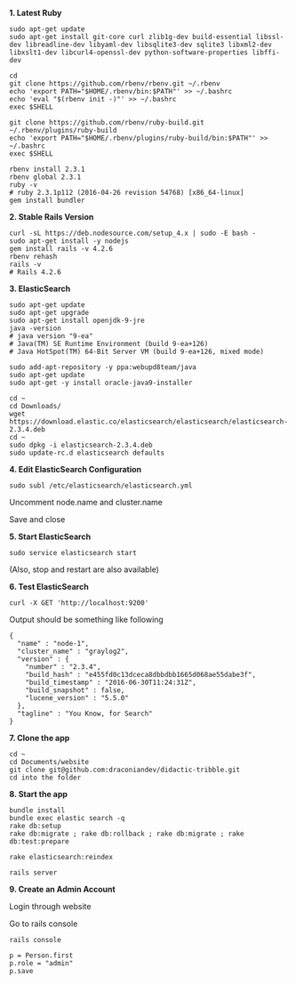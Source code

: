 **1. Latest Ruby**

```
sudo apt-get update
sudo apt-get install git-core curl zlib1g-dev build-essential libssl-dev libreadline-dev libyaml-dev libsqlite3-dev sqlite3 libxml2-dev libxslt1-dev libcurl4-openssl-dev python-software-properties libffi-dev

cd
git clone https://github.com/rbenv/rbenv.git ~/.rbenv
echo 'export PATH="$HOME/.rbenv/bin:$PATH"' >> ~/.bashrc
echo 'eval "$(rbenv init -)"' >> ~/.bashrc
exec $SHELL

git clone https://github.com/rbenv/ruby-build.git ~/.rbenv/plugins/ruby-build
echo 'export PATH="$HOME/.rbenv/plugins/ruby-build/bin:$PATH"' >> ~/.bashrc
exec $SHELL

rbenv install 2.3.1
rbenv global 2.3.1
ruby -v
# ruby 2.3.1p112 (2016-04-26 revision 54768) [x86_64-linux]
gem install bundler
```

**2. Stable Rails Version**
```
curl -sL https://deb.nodesource.com/setup_4.x | sudo -E bash -
sudo apt-get install -y nodejs
gem install rails -v 4.2.6
rbenv rehash
rails -v
# Rails 4.2.6
```

**3. ElasticSearch**
```
sudo apt-get update
sudo apt-get upgrade
sudo apt-get install openjdk-9-jre
java -version
# java version "9-ea"
# Java(TM) SE Runtime Environment (build 9-ea+126)
# Java HotSpot(TM) 64-Bit Server VM (build 9-ea+126, mixed mode)

sudo add-apt-repository -y ppa:webupd8team/java
sudo apt-get update
sudo apt-get -y install oracle-java9-installer

cd ~
cd Downloads/
wget https://download.elastic.co/elasticsearch/elasticsearch/elasticsearch-2.3.4.deb
cd ~
sudo dpkg -i elasticsearch-2.3.4.deb
sudo update-rc.d elasticsearch defaults
```

**4. Edit ElasticSearch Configuration**
```
sudo subl /etc/elasticsearch/elasticsearch.yml
```
Uncomment node.name and cluster.name

Save and close

**5. Start ElasticSearch**
```
sudo service elasticsearch start
```
(Also, stop and restart are also available)

**6. Test ElasticSearch**
```
curl -X GET 'http://localhost:9200'
```
Output should be something like following

```
{
  "name" : "node-1",
  "cluster_name" : "graylog2",
  "version" : {
    "number" : "2.3.4",
    "build_hash" : "e455fd0c13dceca8dbbdbb1665d068ae55dabe3f",
    "build_timestamp" : "2016-06-30T11:24:31Z",
    "build_snapshot" : false,
    "lucene_version" : "5.5.0"
  },
  "tagline" : "You Know, for Search"
}
```

**7. Clone the app**
```
cd ~
cd Documents/website
git clone git@github.com:draconiandev/didactic-tribble.git
cd into the folder
```

**8. Start the app**
```
bundle install
bundle exec elastic search -q
rake db:setup
rake db:migrate ; rake db:rollback ; rake db:migrate ; rake db:test:prepare

rake elasticsearch:reindex

rails server
```

**9. Create an Admin Account**

Login through website

Go to rails console
```
rails console

p = Person.first
p.role = "admin"
p.save
```

